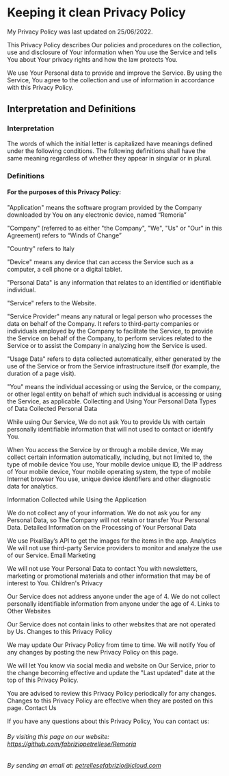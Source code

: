 # Keeping it clean Privacy Policy

My Privacy Policy was last updated on 25/06/2022.

This Privacy Policy describes Our policies and procedures on the collection, use and disclosure of Your information when You use the Service and tells You about Your privacy rights and how the law protects You.

We use Your Personal data to provide and improve the Service. By using the Service, You agree to the collection and use of information in accordance with this Privacy Policy.
## Interpretation and Definitions
### Interpretation

The words of which the initial letter is capitalized have meanings defined under the following conditions. The following definitions shall have the same meaning regardless of whether they appear in singular or in plural.
### Definitions

#### For the purposes of this Privacy Policy:

"Application" means the software program provided by the Company downloaded by You on any electronic device, named “Remoria”

"Company" (referred to as either "the Company", "We", "Us" or "Our" in this Agreement) refers to “Winds of Change”

"Country" refers to Italy

"Device" means any device that can access the Service such as a computer, a cell phone or a digital tablet.

"Personal Data" is any information that relates to an identified or identifiable individual.

"Service" refers to the Website.

"Service Provider" means any natural or legal person who processes the data on behalf of the Company. It refers to third-party companies or individuals employed by the Company to facilitate the Service, to provide the Service on behalf of the Company, to perform services related to the Service or to assist the Company in analyzing how the Service is used. 

"Usage Data" refers to data collected automatically, either generated by the use of the Service or from the Service infrastructure itself (for example, the duration of a page visit).

"You" means the individual accessing or using the Service, or the company, or other legal entity on behalf of which such individual is accessing or using the Service, as applicable.
Collecting and Using Your Personal Data
Types of Data Collected
Personal Data

While using Our Service, We do not ask You to provide Us with certain personally identifiable information that will not used to contact or identify You.

When You access the Service by or through a mobile device, We may collect certain information automatically, including, but not limited to, the type of mobile device You use, Your mobile device unique ID, the IP address of Your mobile device, Your mobile operating system, the type of mobile Internet browser You use, unique device identifiers and other diagnostic data for analytics.

Information Collected while Using the Application

We do not collect any of your information. We do not ask you for any Personal Data, so The Company will not retain or transfer Your Personal Data. 
Detailed Information on the Processing of Your Personal Data

We use PixalBay’s API to get the images for the items in the app.
Analytics
We will not use third-party Service providers to monitor and analyze the use of our Service.
Email Marketing

We will not use Your Personal Data to contact You with newsletters, marketing or promotional materials and other information that may be of interest to You. 
Children's Privacy

Our Service does not address anyone under the age of 4. We do not collect personally identifiable information from anyone under the age of 4.
Links to Other Websites

Our Service does not contain links to other websites that are not operated by Us.
Changes to this Privacy Policy

We may update Our Privacy Policy from time to time. We will notify You of any changes by posting the new Privacy Policy on this page.

We will let You know via social media and website on Our Service, prior to the change becoming effective and update the "Last updated" date at the top of this Privacy Policy.

You are advised to review this Privacy Policy periodically for any changes. Changes to this Privacy Policy are effective when they are posted on this page.
Contact Us

If you have any questions about this Privacy Policy, You can contact us:

###### By visiting this page on our website: https://github.com/fabriziopetrellese/Remoria
###### By sending an email at: petrellesefabrizio@icloud.com
